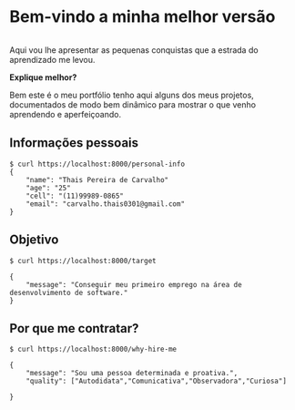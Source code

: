 # Bem-vindo a minha melhor versão
   
<p align="center">
  <img src="../img/logo3.png" alt="">
</p>   

Aqui vou lhe apresentar as pequenas conquistas que a estrada do aprendizado me levou. 

 **Explique melhor?**

Bem este é o meu portfólio tenho aqui alguns dos meus projetos, documentados de modo bem dinâmico para mostrar o que venho aprendendo e aperfeiçoando.

## Informações pessoais

<div class="termy">

```console
$ curl https://localhost:8000/personal-info
{
    "name": "Thais Pereira de Carvalho"
    "age": "25"
    "cell": "(11)99989-0865"
    "email": "carvalho.thais0301@gmail.com"
}
```
</div>

## Objetivo 

<div class="termy">

```console
$ curl https://localhost:8000/target

{
    "message": "Conseguir meu primeiro emprego na área de desenvolvimento de software."
}
```
</div>

## Por que me contratar? 

<div class="termy">

```console
$ curl https://localhost:8000/why-hire-me

{
    "message": "Sou uma pessoa determinada e proativa.",
    "quality": ["Autodidata","Comunicativa","Observadora","Curiosa"]

}
```
</div>
